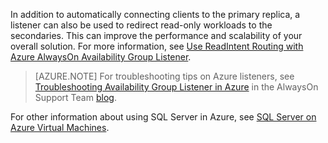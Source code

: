 In addition to automatically connecting clients to the primary replica, a listener can also be used to redirect read-only workloads to the secondaries. This can improve the performance and scalability of your overall solution. For more information, see
[Use ReadIntent Routing with Azure AlwaysOn Availability Group Listener](http://blogs.msdn.com/b/alwaysonpro/archive/2014/03/31/use-readintent-routing-with-azure-alwayson-availability-group-listener.aspx).

>[AZURE.NOTE] For troubleshooting tips on Azure listeners, see [Troubleshooting Availability Group Listener in Azure](http://blogs.msdn.com/b/alwaysonpro/archive/2016/02/01/troubleshooting-availability-group-listener-in-azure.aspx) in the AlwaysOn Support Team [blog](http://blogs.msdn.com/b/alwaysonpro/).

For other information about using SQL Server in Azure, see [SQL Server on Azure Virtual Machines](/documentation/articles/virtual-machines-sql-server-infrastructure-services).